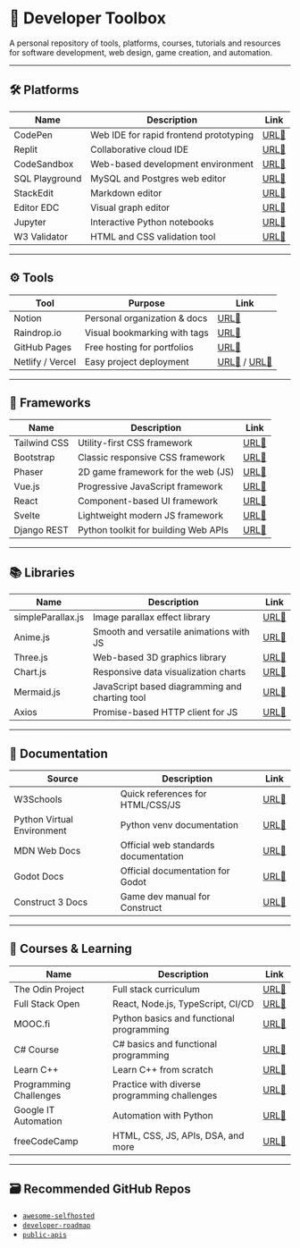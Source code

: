 # 🧰 Developer Toolbox

A personal repository of tools, platforms, courses, tutorials and resources for software development, web design, game creation, and automation.

---

## 🛠 Platforms

| Name           | Description                            | Link                               |
| -------------- | -------------------------------------- | ---------------------------------- |
| CodePen        | Web IDE for rapid frontend prototyping | [URL🔗](https://codepen.io)        |
| Replit         | Collaborative cloud IDE                | [URL🔗](https://replit.com)        |
| CodeSandbox    | Web-based development environment      | [URL🔗](https://codesandbox.io)    |
| SQL Playground | MySQL and Postgres web editor          | [URL🔗](https://sqlplayground.app) |
| StackEdit      | Markdown editor                        | [URL🔗](https://stackedit.io/app#) |
| Editor EDC     | Visual graph editor                    | [URL🔗](https://edotor.net)        |
| Jupyter        | Interactive Python notebooks           | [URL🔗](https://jupyter.org)       |
| W3 Validator   | HTML and CSS validation tool           | [URL🔗](https://validator.w3.org)  |

---

## ⚙️ Tools

| Tool             | Purpose                      | Link                                                       |
| ---------------- | ---------------------------- | ---------------------------------------------------------- |
| Notion           | Personal organization & docs | [URL🔗](https://notion.so)                                 |
| Raindrop.io      | Visual bookmarking with tags | [URL🔗](https://raindrop.io)                               |
| GitHub Pages     | Free hosting for portfolios  | [URL🔗](https://pages.github.com)                          |
| Netlify / Vercel | Easy project deployment      | [URL🔗](https://vercel.com) / [URL🔗](https://netlify.com) |

---

## 🎨 Frameworks

| Name         | Description                          | Link                                           |
| ------------ | ------------------------------------ | ---------------------------------------------- |
| Tailwind CSS | Utility-first CSS framework          | [URL🔗](https://tailwindcss.com)               |
| Bootstrap    | Classic responsive CSS framework     | [URL🔗](https://getbootstrap.com)              |
| Phaser       | 2D game framework for the web (JS)   | [URL🔗](https://phaser.io)                     |
| Vue.js       | Progressive JavaScript framework     | [URL🔗](https://vuejs.org)                     |
| React        | Component-based UI framework         | [URL🔗](https://reactjs.org)                   |
| Svelte       | Lightweight modern JS framework      | [URL🔗](https://svelte.dev)                    |
| Django REST  | Python toolkit for building Web APIs | [URL🔗](https://www.django-rest-framework.org) |

---

## 📚 Libraries

| Name              | Description                                    | Link                                |
| ----------------- | ---------------------------------------------- | ----------------------------------- |
| simpleParallax.js | Image parallax effect library                  | [URL🔗](https://simpleparallax.com) |
| Anime.js          | Smooth and versatile animations with JS        | [URL🔗](https://animejs.com)        |
| Three.js          | Web-based 3D graphics library                  | [URL🔗](https://threejs.org)        |
| Chart.js          | Responsive data visualization charts           | [URL🔗](https://chartjs.org)        |
| Mermaid.js        | JavaScript based diagramming and charting tool | [URL🔗](https://mermaid.js.org)     |
| Axios             | Promise-based HTTP client for JS               | [URL🔗](https://axios-http.com)     |

---

## 📖 Documentation

| Source                     | Description                          | Link                                                                 |
| -------------------------- | ------------------------------------ | -------------------------------------------------------------------- |
| W3Schools                  | Quick references for HTML/CSS/JS     | [URL🔗](https://w3schools.com)                                       |
| Python Virtual Environment | Python venv documentation            | [URL🔗](https://docs.python.org/3/library/venv.html)                 |
| MDN Web Docs               | Official web standards documentation | [URL🔗](https://developer.mozilla.org)                               |
| Godot Docs                 | Official documentation for Godot     | [URL🔗](https://docs.godotengine.org)                                |
| Construct 3 Docs           | Game dev manual for Construct        | [URL🔗](https://www.construct.net/en/make-games/manuals/construct-3) |

---

## 📓 Courses & Learning

| Name                   | Description                                  | Link                                                                         |
| ---------------------- | -------------------------------------------- | ---------------------------------------------------------------------------- |
| The Odin Project       | Full stack curriculum                        | [URL🔗](https://theodinproject.com)                                          |
| Full Stack Open        | React, Node.js, TypeScript, CI/CD            | [URL🔗](https://fullstackopen.com/en/)                                       |
| MOOC.fi                | Python basics and functional programming     | [URL🔗](https://mooc.fi/en/courses/)                                         |
| C# Course              | C# basics and functional programming         | [URL🔗](https://centria.github.io/basic-csharp/)                             |
| Learn C++              | Learn C++ from scratch                       | [URL🔗](https://learncpp.com)                                                |
| Programming Challenges | Practice with diverse programming challenges | [URL🔗](https://retosdeprogramacion.com)                                     |
| Google IT Automation   | Automation with Python                       | [URL🔗](https://coursera.org/professional-certificates/google-it-automation) |
| freeCodeCamp           | HTML, CSS, JS, APIs, DSA, and more           | [URL🔗](https://freecodecamp.org)                                            |

---

## 🗃 Recommended GitHub Repos

- [`awesome-selfhosted`](https://github.com/awesome-selfhosted/awesome-selfhosted)
- [`developer-roadmap`](https://github.com/kamranahmedse/developer-roadmap)
- [`public-apis`](https://github.com/public-apis/public-apis)

